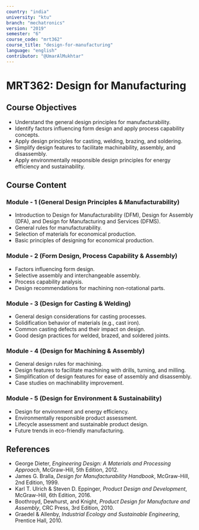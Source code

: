 ```yaml
---
country: "india"
university: "ktu"
branch: "mechatronics"
version: "2019"
semester: "6"
course_code: "mrt362"
course_title: "design-for-manufacturing"
language: "english"
contributor: "@UmarAlMukhtar"
---
```


# MRT362: Design for Manufacturing

## Course Objectives

* Understand the general design principles for manufacturability.  
* Identify factors influencing form design and apply process capability concepts.  
* Apply design principles for casting, welding, brazing, and soldering.  
* Simplify design features to facilitate machinability, assembly, and disassembly.  
* Apply environmentally responsible design principles for energy efficiency and sustainability.  

## Course Content  

### Module - 1 (General Design Principles & Manufacturability)  

* Introduction to Design for Manufacturability (DFM), Design for Assembly (DFA), and Design for Manufacturing and Services (DFMS).  
* General rules for manufacturability.  
* Selection of materials for economical production.  
* Basic principles of designing for economical production.  

### Module - 2 (Form Design, Process Capability & Assembly)  

* Factors influencing form design.  
* Selective assembly and interchangeable assembly.  
* Process capability analysis.  
* Design recommendations for machining non-rotational parts.  

### Module - 3 (Design for Casting & Welding)  

* General design considerations for casting processes.  
* Solidification behavior of materials (e.g., cast iron).  
* Common casting defects and their impact on design.  
* Good design practices for welded, brazed, and soldered joints.  

### Module - 4 (Design for Machining & Assembly)  

* General design rules for machining.  
* Design features to facilitate machining with drills, turning, and milling.  
* Simplification of design features for ease of assembly and disassembly.  
* Case studies on machinability improvement.  

### Module - 5 (Design for Environment & Sustainability)  

* Design for environment and energy efficiency.  
* Environmentally responsible product assessment.  
* Lifecycle assessment and sustainable product design.  
* Future trends in eco-friendly manufacturing.  

## References  

* George Dieter, *Engineering Design: A Materials and Processing Approach*, McGraw-Hill, 5th Edition, 2012.  
* James G. Bralla, *Design for Manufacturability Handbook*, McGraw-Hill, 2nd Edition, 1999.  
* Karl T. Ulrich & Steven D. Eppinger, *Product Design and Development*, McGraw-Hill, 6th Edition, 2016.  
* Boothroyd, Dewhurst, and Knight, *Product Design for Manufacture and Assembly*, CRC Press, 3rd Edition, 2010.  
* Graedel & Allenby, *Industrial Ecology and Sustainable Engineering*, Prentice Hall, 2010.  
